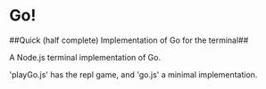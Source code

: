 Go!
===
##Quick (half complete) Implementation of Go for the terminal##

A Node.js terminal implementation of Go.

 'playGo.js' has the repl game, and 'go.js' a minimal implementation.
